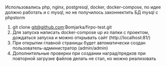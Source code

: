 ﻿Использовались php, nginx, postgresql, docker, docker-compose, по идее должно работать и с mysql, но не получилось законнектить БД mysql с phpstorm
1. git clone git@github.com:Bomjarka/firpo-test.git
2. Для запуска написать docker-compose up из папки с проектом, дождаться запуска и можно открывать сайт (http://localhost:81/)
3. При открытии главной страницы будет автоматически создан пользователь-администратор (admin/admin)
4. Дополнительные проверки при создании наград/предков при повторной загрузке файлов делать не стал, но можно реализовать
